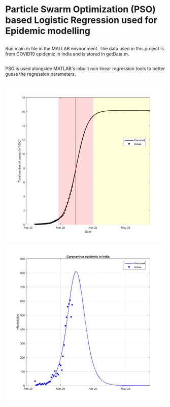 # Particle Swarm Optimization (PSO) based Logistic Regression used for Epidemic modelling

##
Run main.m file in the MATLAB environment. The data used in this project is from COVID19 epidemic in India and is stored in getData.m.

##
PSO is used alongside MATLAB's inbuilt non linear regression tools to better guess the regression parameters.

##

![alt text](https://raw.githubusercontent.com/n-source/matlab-epidemic-model/master/logistic.png)

![alt text](https://raw.githubusercontent.com/n-source/matlab-epidemic-model/master/weibull.png)
